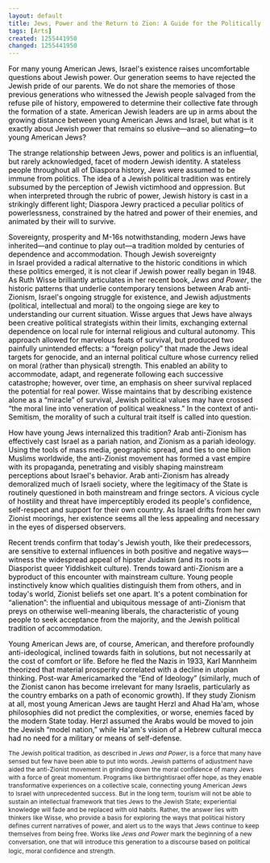 ```yaml
---
layout: default
title: Jews, Power and the Return to Zion: A Guide for the Politically Perplexed
tags: [Arts]
created: 1255441950
changed: 1255441950
---
```

<p><span class="Apple-style-span" style="font-size: 12px; line-height: 16px; ">
<p style="margin-top: 0px; margin-right: 0px; margin-bottom: 1em; margin-left: 0px; background-image: none; background-repeat: repeat; background-attachment: scroll; -webkit-background-clip: initial; -webkit-background-origin: initial; background-color: white; background-position: 0% 50%; "><span style="color: black; ">For many young American Jews,&nbsp;<st1:country-region w:st="on"><st1:place w:st="on">Israel</st1:place></st1:country-region>'s existence raises uncomfortable questions about Jewish power. Our generation seems to have rejected the Jewish pride of our parents. We do not share the memories of those previous generations who witnessed the Jewish people salvaged from the refuse pile of history, empowered to determine their collective fate through the formation of a state. American Jewish leaders are up in arms about the growing distance between young American Jews and&nbsp;<st1:country-region w:st="on"><st1:place w:st="on">Israel</st1:place></st1:country-region>, but what is it exactly about Jewish power that remains so elusive&mdash;and so alienating&mdash;to young American Jews?<o:p></o:p></span></p>
<p style="margin-top: 0px; margin-right: 0px; margin-bottom: 1em; margin-left: 0px; background-image: none; background-repeat: repeat; background-attachment: scroll; -webkit-background-clip: initial; -webkit-background-origin: initial; background-color: white; background-position: 0% 50%; "><span style="color: black; ">The strange relationship between Jews, power and politics is an influential, but rarely acknowledged, facet of modern Jewish identity. A stateless people throughout all of Diaspora history, Jews were assumed to be immune from politics. The idea of a Jewish political tradition was entirely subsumed by the perception of Jewish victimhood and oppression. But when interpreted through the rubric of power, Jewish history is cast in a strikingly different light; Diaspora Jewry practiced a peculiar politics of powerlessness, constrained by the hatred and power of their enemies, and animated by their will to survive.<o:p></o:p></span></p>
<p style="margin-top: 0px; margin-right: 0px; margin-bottom: 1em; margin-left: 0px; background-image: none; background-repeat: repeat; background-attachment: scroll; -webkit-background-clip: initial; -webkit-background-origin: initial; background-color: white; background-position: 0% 50%; "><span style="color: black; ">Sovereignty, prosperity and M-16s notwithstanding, modern Jews have inherited&mdash;and continue to play out&mdash;a tradition molded by centuries of dependence and accommodation. Though Jewish sovereignty in&nbsp;<st1:country-region w:st="on"><st1:place w:st="on">Israel</st1:place></st1:country-region>&nbsp;provided a radical alternative to the historic conditions in which these politics emerged, it is not clear if Jewish power really began in 1948. As Ruth Wisse brilliantly articulates in her recent book,&nbsp;<em>Jews and Power</em>, the historic patterns that underlie contemporary tensions between Arab anti-Zionism,&nbsp;<st1:country-region w:st="on"><st1:place w:st="on">Israel</st1:place></st1:country-region>'s ongoing struggle for existence, and Jewish adjustments (political, intellectual and moral) to the ongoing siege are key to understanding our current situation. Wisse argues that Jews have always been creative political strategists within their limits, exchanging external dependence on local rule for internal religious and cultural autonomy. This approach allowed for marvelous feats of survival, but produced two painfully unintended effects: a &ldquo;foreign policy&rdquo; that made the Jews ideal targets for genocide, and an internal political culture whose currency relied on moral (rather than physical) strength. This enabled an ability to accommodate, adapt, and regenerate following each successive catastrophe; however, over time, an emphasis on sheer survival replaced the potential for real power. Wisse maintains that by describing existence alone as a &ldquo;miracle&rdquo; of survival, Jewish political values may have crossed &ldquo;the moral line into veneration of political weakness.&rdquo; In the context of anti-Semitism, the morality of such a cultural trait itself is called into question.<o:p></o:p></span></p>
<p style="margin-top: 0px; margin-right: 0px; margin-bottom: 1em; margin-left: 0px; background-image: none; background-repeat: repeat; background-attachment: scroll; -webkit-background-clip: initial; -webkit-background-origin: initial; background-color: white; background-position: 0% 50%; "><span style="color: black; ">How have young Jews internalized this tradition? Arab anti-Zionism has effectively cast&nbsp;<st1:country-region w:st="on"><st1:place w:st="on">Israel</st1:place></st1:country-region>&nbsp;as a pariah nation, and Zionism as a pariah ideology. Using the tools of mass media, geographic spread, and ties to one billion Muslims worldwide, the anti-Zionist movement has formed a vast empire with its propaganda, penetrating and visibly shaping mainstream perceptions about&nbsp;<st1:country-region w:st="on"><st1:place w:st="on">Israel</st1:place></st1:country-region>'s behavior. Arab anti-Zionism has already demoralized much of Israeli society, where the legitimacy of the State is routinely questioned in both mainstream and fringe sectors. A vicious cycle of hostility and threat have imperceptibly eroded its people's confidence, self-respect and support for their own country. As&nbsp;<st1:country-region w:st="on"><st1:place w:st="on">Israel</st1:place></st1:country-region>&nbsp;drifts from her own Zionist moorings, her existence seems all the less appealing and necessary in the eyes of dispersed observers.<o:p></o:p></span></p>
<p style="margin-top: 0px; margin-right: 0px; margin-bottom: 1em; margin-left: 0px; background-image: none; background-repeat: repeat; background-attachment: scroll; -webkit-background-clip: initial; -webkit-background-origin: initial; background-color: white; background-position: 0% 50%; "><span style="color: black; ">Recent trends confirm that today's Jewish youth, like their predecessors, are sensitive to external influences in both positive and negative ways&mdash;witness the widespread appeal of hipster Judaism (and its roots in Diasporist queer Yiddishkeit culture). Trends toward anti-Zionism are a byproduct of this encounter with mainstream culture. Young people instinctively know which qualities distinguish them from others, and in today's world, Zionist beliefs set one apart. It's a potent combination for &ldquo;alienation&rdquo;: the influential and ubiquitous message of anti-Zionism that preys on otherwise well-meaning liberals, the characteristic of young people to seek acceptance from the majority, and the Jewish political tradition of accommodation.<o:p></o:p></span></p>
<p style="margin-top: 0px; margin-right: 0px; margin-bottom: 1em; margin-left: 0px; background-image: none; background-repeat: repeat; background-attachment: scroll; -webkit-background-clip: initial; -webkit-background-origin: initial; background-color: white; background-position: 0% 50%; "><span style="color: black; ">Young American Jews are, of course, American, and therefore profoundly anti-ideological, inclined towards faith in solutions, but not necessarily at the cost of comfort or life. Before he fled the Nazis in 1933, Karl Mannheim theorized that material prosperity correlated with a decline in utopian thinking. Post-war&nbsp;<st1:country-region w:st="on"><st1:place w:st="on">America</st1:place></st1:country-region>marked the &ldquo;End of Ideology&rdquo; (similarly, much of the Zionist canon has become irrelevant for many Israelis, particularly as the country embarks on a path of economic growth). If they study Zionism at all, most young American Jews are taught Herzl and Ahad Ha'am, whose philosophies did not predict the complexities, or worse, enemies faced by the modern State today. Herzl assumed the Arabs would be moved to join the Jewish &ldquo;model nation,&rdquo; while Ha'am's vision of a Hebrew cultural mecca had no need for a military or means of self-defense.<o:p></o:p></span></p>
</span></p>
<p><span class="Apple-style-span" style="font-size: 12px; line-height: 16px; ">The Jewish political tradition, as described in&nbsp;<em>Jews and Power</em>, is a force that many have sensed but few have been able to put into words. Jewish patterns of adjustment have aided the anti-Zionist movement in grinding down the moral confidence of many Jews with a force of great momentum. Programs like birthright<st1:country-region w:st="on">israel</st1:country-region>&nbsp;offer hope, as they enable transformative experiences on a collective scale, connecting young American Jews to&nbsp;<st1:country-region w:st="on"><st1:place w:st="on">Israel</st1:place></st1:country-region>&nbsp;with unprecedented success. But in the long term, tourism will not be able to sustain an intellectual framework that ties Jews to the Jewish State; experiential knowledge will fade and be replaced with old habits. Rather, the answer lies with thinkers like Wisse, who provide a basis for exploring the ways that political history defines current narratives of power, and alert us to the ways that Jews continue to keep themselves from being free. Works like&nbsp;<em>Jews and Power</em>&nbsp;mark the beginning of a new conversation, one that will introduce this generation to a discourse based on political logic, moral confidence and strength.</span>&nbsp;</p>